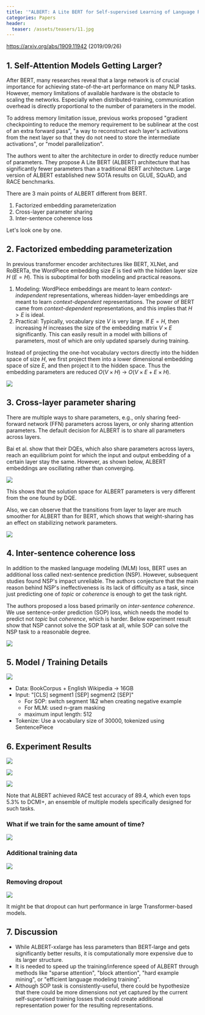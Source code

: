 ```yaml
---
title: '"ALBERT: A Lite BERT for Self-supervised Learning of Language Representations" Summarized'
categories: Papers
header:
  teaser: /assets/teasers/11.jpg
---
```


https://arxiv.org/abs/1909.11942 (2019/09/26)



## 1. Self-Attention Models Getting Larger?

After BERT, many researches reveal that a large network is of crucial importance for achieving state-of-the-art performance on many NLP tasks. However, memory limitations of available hardware is the obstacle to scaling the networks. Especially when distributed-training, communication overhead is directly proportional to the number of parameters in the model.

To address memory limitation issue, previous works proposed "gradient checkpointing to reduce the memory requirement to be sublinear at the cost of an extra forward pass", "a way to reconstruct each layer's activations from the next layer so that they do not need to store the intermediate activations",  or "model parallelization".

The authors went to alter the architecture in order to directly reduce number of parameters. They propose A Lite BERT (ALBERT) architecture that has significantly fewer parameters than a traditional BERT architecture. Large version of ALBERT established new SOTA results on GLUE, SQuAD, and RACE benchmarks.

There are 3 main points of ALBERT different from BERT.

1. Factorized embedding parameterization
2. Cross-layer parameter sharing
3. Inter-sentence coherence loss

Let's look one by one.



## 2. Factorized embedding parameterization

In previous transformer encoder architectures like BERT, XLNet, and RoBERTa, the WordPiece embedding size $E$ is tied with the hidden layer size $H$ ($E=H$). This is suboptimal for both modeling and practical reasons.

1. Modeling: WordPiece embeddings are meant to learn *context-independent* representations, whereas hidden-layer embeddings are meant to learn *context-dependent* representations. The power of BERT came from *context-dependent* representations, and this implies that $H>E$  is ideal.
2. Practical: Typically, vocabulary size $V$ is very large. If $E=H$, then increasing $H$ increases the size of the embedding matrix $V \times E$ significantly. This can easily result in a model with billions of parameters, most of which are only updated sparsely during training.

Instead of projecting the one-hot vocabulary vectors directly into the hidden space of size $H$, we first project them into a lower dimensional embedding space of size $E$, and then project it to the hidden space. Thus the embedding parameters are reduced $O(V \times H)$ -> $O(V \times E + E \times H)$.

![](https://lh3.googleusercontent.com/zlW5IbeH54j1U4WsscCcwKDwoLdUJTbPIrsX7pHicY1OOJqCPWQBlc6I-sexwk36tmgBlJ5AiH8tja1-_sFANSDNX4Tybjrp52KWya92cH6UIDcDrmNPaPDhsHOAqV9IULcMeI0DFA=w2400)



## 3. Cross-layer parameter sharing

There are multiple ways to share parameters, e.g., only sharing feed-forward network (FFN) parameters across layers, or only sharing attention parameters. The default decision for ALBERT is to share all parameters across layers.

Bai et al. show that their DQEs, which also share parameters across layers, reach an equilibrium point for which the input and output embedding of a certain layer stay the same. However, as shown below, ALBERT embeddings are oscillating rather than converging.

![](https://lh3.googleusercontent.com/7YdcsnGwlRQjkj91Z4RAUi_L5tHIfy96IkD4YPRm1SyD9K7amgy4gNL3RAqcCmibdoBjkgqHux1PZPPe9J8ciPV2DJ9FLAK4bu6M6r_pE1WqH9tNcg3xGRc1Qvm7-ZnQZHAxOq452g=w2400)

This shows that the solution space for ALBERT parameters is very different from the one found by DQE.

Also, we can observe that the transitions from layer to layer are much smoother for ALBERT than for BERT, which shows that weight-sharing has an effect on stabilizing network parameters.

![](https://lh3.googleusercontent.com/uVqEf6IaEUGxgTgchBo_N7N4sUtVqBX2D2-vNZyHFDCQahBbwBbbKmwNG6bcMvkPSQJxvuAXt-c0SygnKmqYNBQowI9txUyDLClhGxEg_i8FXvcgmqsi95sBvqjnJV7KU8fO6N2bwQ=w2400)



## 4. Inter-sentence coherence loss

In addition to the masked language modeling (MLM) loss, BERT uses an additional loss called next-sentence prediction (NSP). However, subsequent studies found NSP's impact unreliable. The authors conjecture that the main reason behind NSP's ineffectiveness is its lack of difficulty as a task, since just predicting one of *topic*  or *coherence* is enough to get the task right.

The authors proposed a loss based primarily on *inter-sentence coherence*. We use sentence-order prediction (SOP) loss, which needs the model to predict not *topic* but *coherence*, which is harder. Below experiment result show that NSP cannot solve the SOP task at all, while SOP can solve the NSP task to a reasonable degree.

![](https://lh3.googleusercontent.com/Quis8mpf_KiJY8jbz0IEtCWbvQZQvJk1XtGCq_FilAa5oCMcFPxTsUQ1vuzVQsgfpTBDQdzItH2sArV-K3EqZ6x8TsWSGmV2p6yGb75Av47oR6M6GGrzwsdQfLk-FTwnWQyRWUouCg=w2400)



## 5. Model / Training Details

![](https://lh3.googleusercontent.com/gXOYymlwMWNraVJPsr0nXb_exFxea9ucK8Ynw92rSUWMfIaJbYzftZTWj_yG3DHQgiBwn52ymG4NlG_GSXlFJappUZtvyEPKWKEGxqI6pytl1yaj0YIupwQ6qhHp0ysuRFpleY8Luw=w2400)

* Data: BookCorpus + English Wikipedia -> 16GB
* Input: "[CLS] segment1 [SEP] segment2 [SEP]" 
  * For SOP: switch segment 1&2 when creating negative example
  * For MLM: used n-gram masking
  * maximum input length: 512
* Tokenize: Use a vocabulary size of 30000, tokenized using SentencePiece



## 6. Experiment Results

![](https://lh3.googleusercontent.com/BkEyQfGhNuuj-JJG31rs-GwQMBZiEMQZdDB0diHFhpTsJpQUlN-iBMaUFCx-LxzY_F07q7dmrVfInDy_nCviLjMCvwNSJUEJrK5NmlDDN7rhF5EOd6HhoR3BlnIwLMKn-1DIRiKUFA=w2400)

![](https://lh3.googleusercontent.com/uUFCtIf_IVw0GG_r2_pYOvo3rM1jT-Wo0-6U3eb-kAG3dDUehiWkdyyvWZ7nFF1Ui1cBIPNfO6Ve5RmqpxlW1s1ZYP95MudaOKd1Ns6x8tXjjNEwTRDTrFQalcg7GYUUN6FPkTijFA=w2400)

![](https://lh3.googleusercontent.com/mn68KQCMPqGYAcDSVGbMd5-icAsaZBCYLyotWlg9FhtcY1bJABTIFx-OVQVc03ERLyqRk8XIEkxPN0ruh99qrp4-nPKXe46SECpjdV9ebIRUz2PPmfa9pIj7gvnzJX6GyCI8rXz3Tw=w2400)

Note that ALBERT achieved RACE test accuracy of 89.4, which even tops 5.3% to DCMI+, an ensemble of multiple models specifically designed for such tasks.

### What if we train for the same amount of time?

![](https://lh3.googleusercontent.com/JiKmHsik9v8LjojZF9X4HHW3Bvs7oKyDbhyopX5lCdzo8Xtwp35C9IlzdiJn0k5JSZr9egx-1an2D90sI93knRUJuMgW7WDnZ28EX3OiGbexux-ruBaYLO_RSMYFhdK4NkpeVP7M5g=w2400)

### Additional training data

![](https://lh3.googleusercontent.com/mQDohvEBO8yivsmHIuPlpbo57UoWXH87aTymikv_db9LEo3j7aqRuuZBwMcCl-moRMNDqzemeTOQRA9MVtNiCgnrNJniv4IRuuCkVlE8zU8KferDyfPjWBLj6ksLBilKOC_iWkDenw=w2400)

###  Removing dropout

![](https://lh3.googleusercontent.com/ix51F-yqYBJtP3h-tSGrtJstmzSgE4lkp1UZMUfNqaZ-lAreNB1We-1CU3QUKPNO4tZ0WLLBByuDEoPalABsgL6WRozOH4IdAGyzOMJHEKfYbWRmRHj5yZkPi9shcx95K829UI9CsQ=w2400)

It might be that dropout can hurt performance in large Transformer-based models.



## 7. Discussion

* While ALBERT-xxlarge has less parameters than BERT-large and gets significantly better results, it is computationally more expensive due to its larger structure.
* It is needed to speed up the training/inference speed of ALBERT through methods like "sparse attention", "block attention", "hard example mining", or "efficient language modeling training".
* Although SOP task is consistently-useful, there could be hypothesize that there could be more dimensions not yet captured by the current self-supervised training losses that could create additional representation power for the resulting representations.